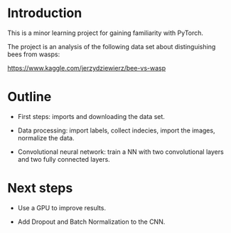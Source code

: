 # Introduction

This is a minor learning project for gaining familiarity with PyTorch. 

The project is an analysis of the following data set about distinguishing bees from wasps:

https://www.kaggle.com/jerzydziewierz/bee-vs-wasp


# Outline

* First steps: imports and downloading the data set.

* Data processing: import labels, collect indecies, import the images, normalize the data.

* Convolutional neural network: train a NN with two convolutional layers and two fully connected layers.


# Next steps

* Use a GPU to improve results.

* Add Dropout and Batch Normalization to the CNN.
